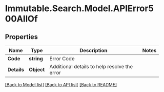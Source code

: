 # Immutable.Search.Model.APIError500AllOf

## Properties

Name | Type | Description | Notes
------------ | ------------- | ------------- | -------------
**Code** | **string** | Error Code | 
**Details** | **Object** | Additional details to help resolve the error | 

[[Back to Model list]](../README.md#documentation-for-models) [[Back to API list]](../README.md#documentation-for-api-endpoints) [[Back to README]](../README.md)

